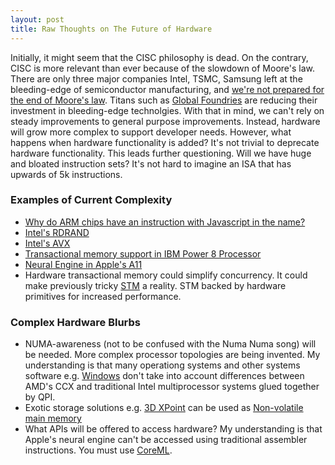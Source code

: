 ```yaml
---
layout: post
title: Raw Thoughts on The Future of Hardware
---
```


Initially, it might seem that the CISC philosophy is dead. On the contrary, CISC is more relevant than ever because
of the slowdown of Moore's law. There are only three major companies Intel, TSMC, Samsung left at the bleeding-edge of semiconductor manufacturing, and [we're not prepared for the end of Moore's law](https://www.technologyreview.com/s/615226/were-not-prepared-for-the-end-of-moores-law/). Titans such as [Global Foundries](https://www.anandtech.com/show/13277/globalfoundries-stops-all-7nm-development) are reducing their investment in bleeding-edge technolgies. With that in mind,
we can't rely on steady improvements to general purpose improvements. Instead, hardware will
grow more complex to support developer needs. However, what happens when hardware functionality is added?
It's not trivial to deprecate hardware functionality. This leads further questioning. Will we
have huge and bloated instruction sets? It's not hard to imagine an ISA that has upwards of 5k instructions.

### Examples of Current Complexity

* [Why do ARM chips have an instruction with Javascript in the name?](https://stackoverflow.com/questions/50966676/why-do-arm-chips-have-an-instruction-with-javascript-in-the-name-fjcvtzs)
* [Intel's RDRAND](https://en.wikipedia.org/wiki/RDRAND)
* [Intel's AVX](https://en.wikipedia.org/wiki/Advanced_Vector_Extensions)
* [Transactional memory support in IBM Power 8 Processor](https://ieeexplore.ieee.org/document/7029245)
* [Neural Engine in Apple's A11](https://www.wired.com/story/apples-neural-engine-infuses-the-iphone-with-ai-smarts/)
* Hardware transactional memory could simplify concurrency. It could make previously tricky [STM](https://queue.acm.org/detail.cfm?id=1454466) a reality. STM backed by hardware primitives for increased performance.

### Complex Hardware Blurbs

* NUMA-awareness (not to be confused with the Numa Numa song) will be needed. More complex processor topologies are being invented. My understanding is that many operationg systems and other systems software e.g. [Windows](https://www.youtube.com/watch?v=M-Q02b5uvfY) don't take into account differences between AMD's CCX and traditional Intel multiprocessor systems 
glued together by QPI.
* Exotic storage solutions e.g. [3D XPoint](https://en.wikipedia.org/wiki/3D_XPoint) can be used as [Non-volatile main memory](https://en.wikipedia.org/wiki/NVDIMM)
* What APIs will be offered to access hardware? My understanding is that Apple's neural engine can't be accessed
using traditional assembler instructions. You must use [CoreML](https://developer.apple.com/documentation/coreml).

